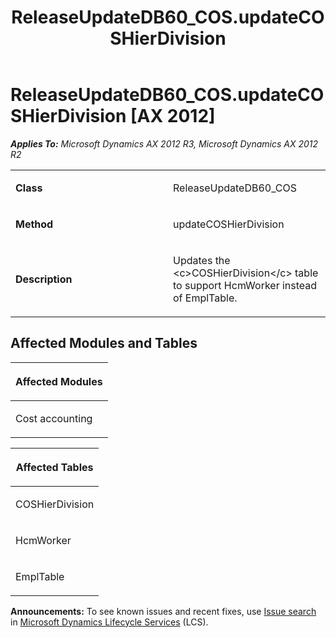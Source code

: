 ﻿---
title: ReleaseUpdateDB60_COS.updateCOSHierDivision
TOCTitle: ReleaseUpdateDB60_COS.updateCOSHierDivision
ms:assetid: 2368b35d-67f1-bfa6-c97a-141721c91f26
ms:mtpsurl: https://msdn.microsoft.com/en-us/library/JJ684975(v=AX.60)
ms:contentKeyID: 49707177
ms.date: 05/18/2015
mtps_version: v=AX.60
---

# ReleaseUpdateDB60\_COS.updateCOSHierDivision [AX 2012]


_**Applies To:** Microsoft Dynamics AX 2012 R3, Microsoft Dynamics AX 2012 R2_

<table>
<colgroup>
<col style="width: 50%" />
<col style="width: 50%" />
</colgroup>
<tbody>
<tr class="odd">
<td><p><strong>Class</strong></p></td>
<td><p>ReleaseUpdateDB60_COS</p></td>
</tr>
<tr class="even">
<td><p><strong>Method</strong></p></td>
<td><p>updateCOSHierDivision</p></td>
</tr>
<tr class="odd">
<td><p><strong>Description</strong></p></td>
<td><p>Updates the &lt;c&gt;COSHierDivision&lt;/c&gt; table to support HcmWorker instead of EmplTable.</p></td>
</tr>
</tbody>
</table>


## Affected Modules and Tables

<table>
<colgroup>
<col style="width: 100%" />
</colgroup>
<thead>
<tr class="header">
<th><p>Affected Modules</p></th>
</tr>
</thead>
<tbody>
<tr class="odd">
<td><p>Cost accounting</p></td>
</tr>
</tbody>
</table>


<table>
<colgroup>
<col style="width: 100%" />
</colgroup>
<thead>
<tr class="header">
<th><p>Affected Tables</p></th>
</tr>
</thead>
<tbody>
<tr class="odd">
<td><p>COSHierDivision</p></td>
</tr>
<tr class="even">
<td><p>HcmWorker</p></td>
</tr>
<tr class="odd">
<td><p>EmplTable</p></td>
</tr>
</tbody>
</table>

  
**Announcements:** To see known issues and recent fixes, use [Issue search](http://go.microsoft.com/fwlink/?linkid=389258) in [Microsoft Dynamics Lifecycle Services](http://go.microsoft.com/fwlink/?linkid=306505) (LCS).

